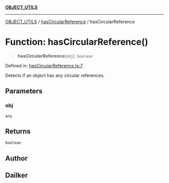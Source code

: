 [**OBJECT_UTILS**](../../README.md)

***

[OBJECT_UTILS](../../README.md) / [hasCircularReference](../README.md) / hasCircularReference

# Function: hasCircularReference()

> **hasCircularReference**(`obj`): `boolean`

Defined in: [hasCircularReference.ts:7](https://github.com/dailker/everyutil/blob/c55c841d32caf5da88acfcc363073946269cfe27/src/object/hasCircularReference.ts#L7)

Detects if an object has any circular references.

## Parameters

### obj

`any`

## Returns

`boolean`

## Author

## Dailker
